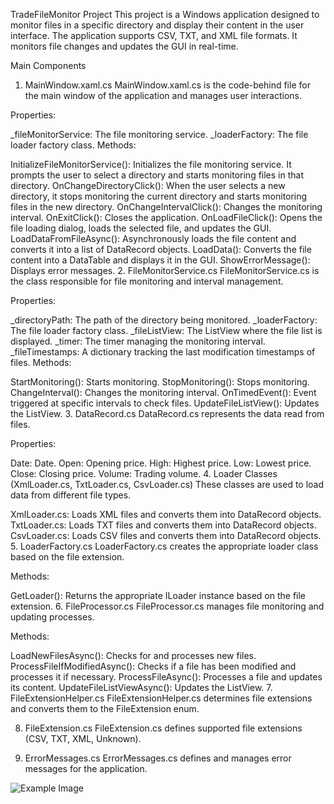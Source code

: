 TradeFileMonitor Project
This project is a Windows application designed to monitor files in a specific directory and display their content in the user interface. The application supports CSV, TXT, and XML file formats. It monitors file changes and updates the GUI in real-time.

Main Components
1. MainWindow.xaml.cs
MainWindow.xaml.cs is the code-behind file for the main window of the application and manages user interactions.

Properties:

_fileMonitorService: The file monitoring service.
_loaderFactory: The file loader factory class.
Methods:

InitializeFileMonitorService(): Initializes the file monitoring service. It prompts the user to select a directory and starts monitoring files in that directory.
OnChangeDirectoryClick(): When the user selects a new directory, it stops monitoring the current directory and starts monitoring files in the new directory.
OnChangeIntervalClick(): Changes the monitoring interval.
OnExitClick(): Closes the application.
OnLoadFileClick(): Opens the file loading dialog, loads the selected file, and updates the GUI.
LoadDataFromFileAsync(): Asynchronously loads the file content and converts it into a list of DataRecord objects.
LoadData(): Converts the file content into a DataTable and displays it in the GUI.
ShowErrorMessage(): Displays error messages.
2. FileMonitorService.cs
FileMonitorService.cs is the class responsible for file monitoring and interval management.

Properties:

_directoryPath: The path of the directory being monitored.
_loaderFactory: The file loader factory class.
_fileListView: The ListView where the file list is displayed.
_timer: The timer managing the monitoring interval.
_fileTimestamps: A dictionary tracking the last modification timestamps of files.
Methods:

StartMonitoring(): Starts monitoring.
StopMonitoring(): Stops monitoring.
ChangeInterval(): Changes the monitoring interval.
OnTimedEvent(): Event triggered at specific intervals to check files.
UpdateFileListView(): Updates the ListView.
3. DataRecord.cs
DataRecord.cs represents the data read from files.

Properties:

Date: Date.
Open: Opening price.
High: Highest price.
Low: Lowest price.
Close: Closing price.
Volume: Trading volume.
4. Loader Classes (XmlLoader.cs, TxtLoader.cs, CsvLoader.cs)
These classes are used to load data from different file types.

XmlLoader.cs: Loads XML files and converts them into DataRecord objects.
TxtLoader.cs: Loads TXT files and converts them into DataRecord objects.
CsvLoader.cs: Loads CSV files and converts them into DataRecord objects.
5. LoaderFactory.cs
LoaderFactory.cs creates the appropriate loader class based on the file extension.

Methods:

GetLoader(): Returns the appropriate ILoader instance based on the file extension.
6. FileProcessor.cs
FileProcessor.cs manages file monitoring and updating processes.

Methods:

LoadNewFilesAsync(): Checks for and processes new files.
ProcessFileIfModifiedAsync(): Checks if a file has been modified and processes it if necessary.
ProcessFileAsync(): Processes a file and updates its content.
UpdateFileListViewAsync(): Updates the ListView.
7. FileExtensionHelper.cs
FileExtensionHelper.cs determines file extensions and converts them to the FileExtension enum.

8. FileExtension.cs
FileExtension.cs defines supported file extensions (CSV, TXT, XML, Unknown).

9. ErrorMessages.cs
ErrorMessages.cs defines and manages error messages for the application.


![Example Image](https://imgur.com/ZxUuMrj.png)

